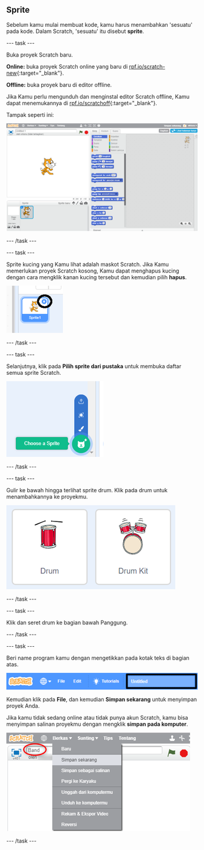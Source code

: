 ## Sprite

Sebelum kamu mulai membuat kode, kamu harus menambahkan 'sesuatu' pada kode. Dalam Scratch, 'sesuatu' itu disebut **sprite**.

\--- task \---

Buka proyek Scratch baru.

**Online:** buka proyek Scratch online yang baru di [rpf.io/scratch-new](http://rpf.io/scratch-new){:target="_blank"}.

**Offline:** buka proyek baru di editor offline.

Jika Kamu perlu mengunduh dan menginstal editor Scratch offline, Kamu dapat menemukannya di [rpf.io/scratchoff](http://rpf.io/scratchoff){:target="_blank"}.

Tampak seperti ini:

![tangkapan layar](images/band-scratch.png)

\--- /task \---

\--- task \---

Sprite kucing yang Kamu lihat adalah maskot Scratch. Jika Kamu memerlukan proyek Scratch kosong, Kamu dapat menghapus kucing dengan cara mengklik kanan kucing tersebut dan kemudian pilih **hapus**.

![tangkapan layar](images/band-delete-annotated.png)

\--- /task \---

\--- task \---

Selanjutnya, klik pada **Pilih sprite dari pustaka** untuk membuka daftar semua sprite Scratch.

![tangkapan layar](images/band-sprite-library.png)

\--- /task \---

\--- task \---

Gulir ke bawah hingga terlihat sprite drum. Klik pada drum untuk menambahkannya ke proyekmu.

![tangkapan layar](images/band-sprite-drum.png)

\--- /task \---

\--- task \---

Klik dan seret drum ke bagian bawah Panggung.

\--- /task \---

\--- task \---

Beri name program kamu dengan mengetikkan pada kotak teks di bagian atas.

![nama](images/band-name-annotated.png)

Kemudian klik pada **File**, dan kemudian **Simpan sekarang** untuk menyimpan proyek Anda.

Jika kamu tidak sedang online atau tidak punya akun Scratch, kamu bisa menyimpan salinan proyekmu dengan mengklik **simpan pada komputer**.

![tangkapan layar](images/band-save.png)

\--- /task \---
